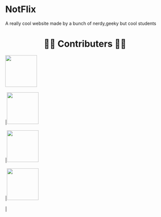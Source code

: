 # NotFlix

A really cool website made by a bunch of nerdy,geeky but cool students 
<h1 align="center"> 👨‍💻 Contributers 👩‍💻 </h1>

<!-- ALL-CONTRIBUTORS-LIST:START - Do not remove or modify this section -->
<!-- prettier-ignore -->
[<img src="https://avatars.githubusercontent.com/u/60848147?v=4" width="100px;"/><br /><sub><b></b></sub>](https://github.com/Raghad-Khaled)<br />|[<img src="https://avatars.githubusercontent.com/u/49396399?v=4" width="100px;"/><br /><sub><b></b></sub>](https://github.com/nadaelsayed11)<br />|[<img src="https://avatars.githubusercontent.com/u/56982963?v=4" width="100px;"/><br /><sub><b></b></sub>](https://github.com/DoniaEsawi/)<br /> |[<img src="https://avatars.githubusercontent.com/u/56936494?v=4" width="100px;"/><br /><sub><b></b></sub>](https://github.com/MohamedElhadidy0019)<br />|
